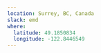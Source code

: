 ```yaml
---
location: Surrey, BC, Canada
slack: emd
where:
  latitude: 49.1850834
  longitude: -122.8446549
---
```

